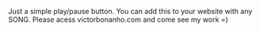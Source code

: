 Just a simple play/pause button.
You can add this to your website with any SONG.
Please acess victorbonanho.com and come see my work =)